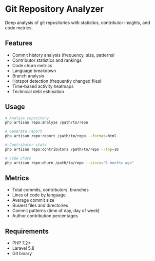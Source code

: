 # Git Repository Analyzer

Deep analysis of git repositories with statistics, contributor insights, and code metrics.

## Features

- Commit history analysis (frequency, size, patterns)
- Contributor statistics and rankings
- Code churn metrics
- Language breakdown
- Branch analysis
- Hotspot detection (frequently changed files)
- Time-based activity heatmaps
- Technical debt estimation

## Usage

```bash
# Analyze repository
php artisan repo:analyze /path/to/repo

# Generate report
php artisan repo:report /path/to/repo --format=html

# Contributor stats
php artisan repo:contributors /path/to/repo --top=10

# Code churn
php artisan repo:churn /path/to/repo --since="6 months ago"
```

## Metrics

- Total commits, contributors, branches
- Lines of code by language
- Average commit size
- Busiest files and directories
- Commit patterns (time of day, day of week)
- Author contribution percentages

## Requirements

- PHP 7.2+
- Laravel 5.8
- Git binary
